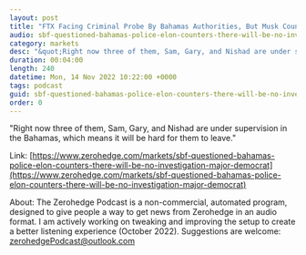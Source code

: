 ```yaml
---
layout: post
title: "FTX Facing Criminal Probe By Bahamas Authorities, But Musk Counters There Will Be &quot;No Investigation&quot; Of &quot;Major Democrat Donor&quot; SBF"
audio: sbf-questioned-bahamas-police-elon-counters-there-will-be-no-investigation-major-democrat-1
category: markets
desc: "&quot;Right now three of them, Sam, Gary, and Nishad are under supervision in the Bahamas, which means it will be hard for them to leave.&quot;"
duration: 00:04:00
length: 240
datetime: Mon, 14 Nov 2022 10:22:00 +0000
tags: podcast
guid: sbf-questioned-bahamas-police-elon-counters-there-will-be-no-investigation-major-democrat-0
order: 0
---
```

&quot;Right now three of them, Sam, Gary, and Nishad are under supervision in the Bahamas, which means it will be hard for them to leave.&quot;

Link: [https://www.zerohedge.com/markets/sbf-questioned-bahamas-police-elon-counters-there-will-be-no-investigation-major-democrat](https://www.zerohedge.com/markets/sbf-questioned-bahamas-police-elon-counters-there-will-be-no-investigation-major-democrat)

About: The Zerohedge Podcast is a non-commercial, automated program, designed to give people a way to get news from Zerohedge in an audio format.  I am actively working on tweaking and improving the setup to create a better listening experience (October 2022).  Suggestions are welcome: [zerohedgePodcast@outlook.com](mailto:zerohedgePodcast@outlook.com)